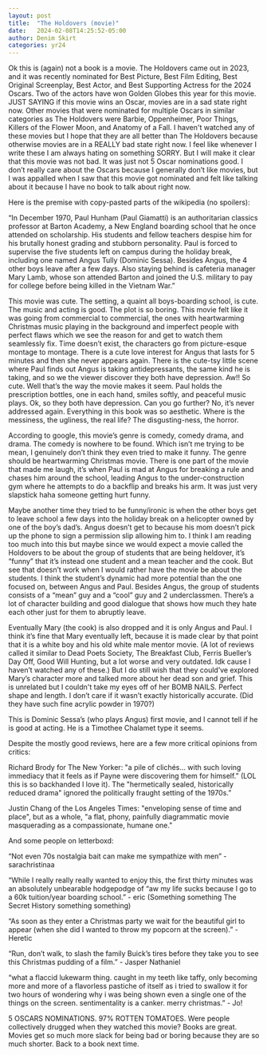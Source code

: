 ```yaml
---
layout: post
title:  "The Holdovers (movie)"
date:   2024-02-08T14:25:52-05:00
author: Denim Skirt
categories: yr24
---
```

Ok this is (again) not a book is a movie. The Holdovers came out in 2023, and it was recently nominated for Best Picture, Best FiIm Editing, Best Original Screenplay, Best Actor, and Best Supporting Actress for the 2024 Oscars. Two of the actors have won Golden Globes this year for this movie. JUST SAYING if this movie wins an Oscar, movies are in a sad state right now. Other movies that were nominated for multiple Oscars in similar categories as The Holdovers were Barbie, Oppenheimer, Poor Things, Killers of the Flower Moon, and Anatomy of a Fall. I haven't watched any of these movies but I hope that they are all better than The Holdovers because otherwise movies are in a REALLY bad state right now. I feel like whenever I write these I am always hating on something SORRY. But I will make it clear that this movie was not bad. It was just not 5 Oscar nominations good. I don’t really care about the Oscars because I generally don’t like movies, but I was appalled when I saw that this movie got nominated and felt like talking about it because I have no book to talk about right now. 

Here is the premise with copy-pasted parts of the wikipedia (no spoilers):

“In December 1970, Paul Hunham (Paul Giamatti) is an authoritarian classics professor at Barton Academy, a New England boarding school that he once attended on scholarship. His students and fellow teachers despise him for his brutally honest grading and stubborn personality. Paul is forced to supervise the five students left on campus during the holiday break, including one named Angus Tully (Dominic Sessa). Besides Angus, the 4 other boys leave after a few days. Also staying behind is cafeteria manager Mary Lamb, whose son attended Barton and joined the U.S. military to pay for college before being killed in the Vietnam War.” 

This movie was cute. The setting, a quaint all boys-boarding school, is cute. The music and acting is good. The plot is so boring. This movie felt like it was going from commercial to commercial, the ones with heartwarming Christmas music playing in the background and imperfect people with perfect flaws which we see the reason for and get to watch them seamlessly fix. Time doesn’t exist, the characters go from picture-esque montage to montage. There is a cute love interest for Angus that lasts for 5 minutes and then she never appears again. There is the cute-tsy little scene where Paul finds out Angus is taking antidepressants, the same kind he is taking, and so we the viewer discover they both have depression. Aw!! So cute. Well that’s the way the movie makes it seem. Paul holds the prescription bottles, one in each hand, smiles softly, and peaceful music plays. Ok, so they both have depression. Can you go further? No, it’s never addressed again. Everything in this book was so aesthetic. Where is the messiness, the ugliness, the real life? The disgusting-ness, the horror. 

According to google, this movie’s genre is comedy, comedy drama, and drama. The comedy is nowhere to be found. Which isn’t me trying to be mean, I genuinely don’t think they even tried to make it funny. The genre should be heartwarming Christmas movie. There is one part of the movie that made me laugh, it’s when Paul is mad at Angus for breaking a rule and chases him around the school, leading Angus to the under-construction gym where he attempts to do a backflip and breaks his arm. It was just very slapstick haha someone getting hurt funny. 

Maybe another time they tried to be funny/ironic is when the other boys get to leave school a few days into the holiday break on a helicopter owned by one of the boy’s dad’s. Angus doesn’t get to because his mom doesn’t pick up the phone to sign a permission slip allowing him to. I think I am reading too much into this but maybe since we would expect a movie called the Holdovers to be about the group of students that are being heldover, it’s “funny” that it’s instead one student and a mean teacher and the cook. But see that doesn’t work when I would rather have the movie be about the students. I think the student’s dynamic had more potential than the one focused on, between Angus and Paul. Besides Angus, the group of students consists of a “mean” guy and a “cool” guy and 2 underclassmen. There’s a lot of character building and good dialogue that shows how much they hate each other just for them to abruptly leave. 

Eventually Mary (the cook) is also dropped and it is only Angus and Paul. I think it’s fine that Mary eventually left, because it is made clear by that point that it is a white boy and his old white male mentor movie. (A lot of reviews called it similar to Dead Poets Society, The Breakfast Club, Ferris Bueller’s Day Off, Good Will Hunting, but a lot worse and very outdated. Idk cause I haven’t watched any of these.) But I do still wish that they could’ve explored Mary’s character more and talked more about her dead son and grief. This is unrelated but I couldn't take my eyes off of her BOMB NAILS. Perfect shape and length. I don’t care if it wasn’t exactly historically accurate. (Did they have such fine acrylic powder in 1970?) 

This is Dominic Sessa’s (who plays Angus) first movie, and I cannot tell if he is good at acting. He is a Timothee Chalamet type it seems. 

Despite the mostly good reviews, here are a few more critical opinions from critics:

Richard Brody for The New Yorker: "a pile of clichés… with such loving immediacy that it feels as if Payne were discovering them for himself.” (LOL this is so backhanded I love it). The "hermetically sealed, historically reduced drama" ignored the politically fraught setting of the 1970s.”

Justin Chang of the Los Angeles Times: "enveloping sense of time and place", but as a whole, "a flat, phony, painfully diagrammatic movie masquerading as a compassionate, humane one." 

And some people on letterboxd: 

“​Not even 70s nostalgia bait can make me sympathize with men” - sarachristinaa 

“While I really really really wanted to enjoy this, the first thirty minutes was an absolutely unbearable hodgepodge of “aw my life sucks because I go to a 60k tuition/year boarding school.” - eric (Something something The Secret History something something)

“As soon as they enter a Christmas party we wait for the beautiful girl to appear (when she did I wanted to throw my popcorn at the screen).” - Heretic 

“Run, don’t walk, to slash the family Buick’s tires before they take you to see this Christmas pudding of a film.” - Jasper Nathaniel

“what a flaccid lukewarm thing. caught in my teeth like taffy, only becoming more and more of a flavorless pastiche of itself as i tried to swallow it for two hours of wondering why i was being shown even a single one of the things on the screen. sentimentality is a canker. merry christmas.” - Jo!

5 OSCARS NOMINATIONS. 97% ROTTEN TOMATOES. Were people collectively drugged when they watched this movie? Books are great. Movies get so much more slack for being bad or boring because they are so much shorter. Back to a book next time. 
